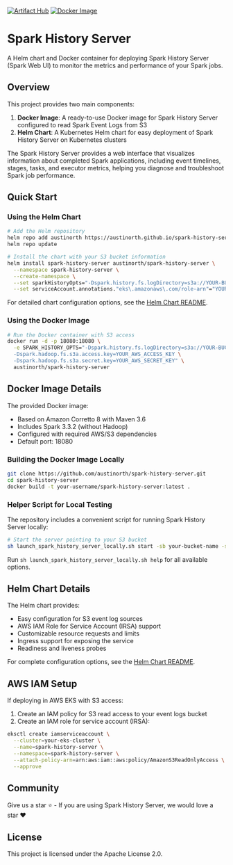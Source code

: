 [![Artifact Hub](https://img.shields.io/endpoint?url=https://artifacthub.io/badge/repository/spark-history-server)](https://artifacthub.io/packages/search?repo=spark-history-server)
[![Docker Image](https://img.shields.io/docker/v/austinorth/spark-history-server/v3.3.4?label=docker&logo=docker)](https://hub.docker.com/repository/docker/austinorth/spark-history-server/tags/v3.3.4/sha256-3257f212c4b468ff66c308dc9fb7388ef29fa4a618a74a2bf7bfdd3e9e664c00)

# Spark History Server

A Helm chart and Docker container for deploying Spark History Server (Spark Web UI) to monitor the metrics and performance of your Spark jobs.

## Overview

This project provides two main components:

1. **Docker Image**: A ready-to-use Docker image for Spark History Server configured to read Spark Event Logs from S3
2. **Helm Chart**: A Kubernetes Helm chart for easy deployment of Spark History Server on Kubernetes clusters

The Spark History Server provides a web interface that visualizes information about completed Spark applications, including event timelines, stages, tasks, and executor metrics, helping you diagnose and troubleshoot Spark job performance.

## Quick Start

### Using the Helm Chart

```bash
# Add the Helm repository
helm repo add austinorth https://austinorth.github.io/spark-history-server
helm repo update

# Install the chart with your S3 bucket information
helm install spark-history-server austinorth/spark-history-server \
  --namespace spark-history-server \
  --create-namespace \
  --set sparkHistoryOpts="-Dspark.history.fs.logDirectory=s3a://YOUR-BUCKET/spark-event-logs/" \
  --set serviceAccount.annotations."eks\.amazonaws\.com/role-arn"="YOUR-IRSA-ROLE-ARN"
```

For detailed chart configuration options, see the [Helm Chart README](charts/spark-history-server/README.md).

### Using the Docker Image

```bash
# Run the Docker container with S3 access
docker run -d -p 18080:18080 \
  -e SPARK_HISTORY_OPTS="-Dspark.history.fs.logDirectory=s3a://YOUR-BUCKET/spark-event-logs/ \
  -Dspark.hadoop.fs.s3a.access.key=YOUR_AWS_ACCESS_KEY \
  -Dspark.hadoop.fs.s3a.secret.key=YOUR_AWS_SECRET_KEY" \
  austinorth/spark-history-server
```

## Docker Image Details

The provided Docker image:
- Based on Amazon Corretto 8 with Maven 3.6
- Includes Spark 3.3.2 (without Hadoop)
- Configured with required AWS/S3 dependencies
- Default port: 18080

### Building the Docker Image Locally

```bash
git clone https://github.com/austinorth/spark-history-server.git
cd spark-history-server
docker build -t your-username/spark-history-server:latest .
```

### Helper Script for Local Testing

The repository includes a convenient script for running Spark History Server locally:

```bash
# Start the server pointing to your S3 bucket
sh launch_spark_history_server_locally.sh start -sb your-bucket-name -sp path/to/events
```

Run `sh launch_spark_history_server_locally.sh help` for all available options.

## Helm Chart Details

The Helm chart provides:
- Easy configuration for S3 event log sources
- AWS IAM Role for Service Account (IRSA) support
- Customizable resource requests and limits
- Ingress support for exposing the service
- Readiness and liveness probes

For complete configuration options, see the [Helm Chart README](charts/spark-history-server/README.md).

## AWS IAM Setup

If deploying in AWS EKS with S3 access:

1. Create an IAM policy for S3 read access to your event logs bucket
2. Create an IAM role for service account (IRSA):

```bash
eksctl create iamserviceaccount \
  --cluster=your-eks-cluster \
  --name=spark-history-server \
  --namespace=spark-history-server \
  --attach-policy-arn=arn:aws:iam::aws:policy/AmazonS3ReadOnlyAccess \
  --approve
```

## Community
Give us a star ⭐️ - If you are using Spark History Server, we would love a star ❤️

## License

This project is licensed under the Apache License 2.0.
